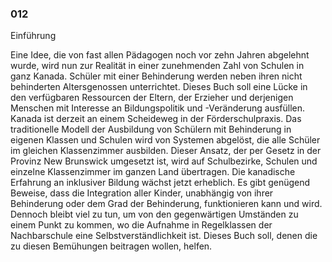 ### 012 ###

Einführung

Eine Idee, die von fast allen Pädagogen noch vor zehn Jahren abgelehnt wurde,
wird nun zur Realität in einer zunehmenden Zahl von Schulen in ganz Kanada.
Schüler mit einer Behinderung werden neben ihren nicht behinderten Altersgenossen unterrichtet.
Dieses Buch soll eine Lücke in den verfügbaren Ressourcen der Eltern, der Erzieher und
derjenigen Menschen mit Interesse an Bildungspolitik und -Veränderung ausfüllen.
Kanada ist derzeit an einem Scheideweg in der Förderschulpraxis.
Das traditionelle Modell der Ausbildung von Schülern mit Behinderung in eigenen Klassen
und Schulen wird von Systemen abgelöst, die alle Schüler im gleichen Klassenzimmer ausbilden.
Dieser Ansatz, der per Gesetz in der Provinz New Brunswick umgesetzt ist, wird auf Schulbezirke, Schulen und
einzelne Klassenzimmer im ganzen Land übertragen.
Die kanadische Erfahrung an inklusiver Bildung wächst jetzt erheblich.
Es gibt genügend Beweise, dass die Integration aller Kinder, unabhängig von ihrer Behinderung
oder dem Grad der Behinderung, funktionieren kann und wird.
Dennoch bleibt viel zu tun, um von den gegenwärtigen Umständen zu einem Punkt zu kommen,
wo die Aufnahme in Regelklassen der Nachbarschule eine Selbstverständlichkeit ist.
Dieses Buch soll, denen die zu diesen Bemühungen beitragen wollen, helfen.